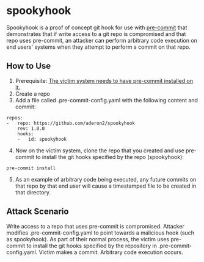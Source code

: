 # spookyhook
Spookyhook is a proof of concept git hook for use with [pre-commit](www.pre-commit.com) that demonstrates that if write access to a git repo is compromised and that repo uses pre-commit, an attacker can perform arbitrary code execution on end users' systems when they attempt to perform a commit on that repo.


## How to Use
1. Prerequisite: [The victim system needs to have pre-commit installed on it.](https://pre-commit.com/#installation)
2. Create a repo
3. Add a file called .pre-commit-config.yaml with the following content and commit:
```
repos:
-   repo: https://github.com/aderon2/spookyhook
    rev: 1.0.0
    hooks:
    -   id: spookyhook
```
4. Now on the victim system, clone the repo that you created and use pre-commit to install the git hooks specified by the repo (spookyhook):
```
pre-commit install
```
5. As an example of arbitrary code being executed, any future commits on that repo by that end user will cause a timestamped file to be created in that directory.


## Attack Scenario
Write access to a repo that uses pre-commit is compromised.  Attacker modifies .pre-commit-config.yaml to point towards a malicious hook (such as spookyhook).  As part of their normal process, the victim uses pre-commit to install the git hooks specified by the repository in .pre-commit-config.yaml.  Victim makes a commit.  Arbitrary code execution occurs.
